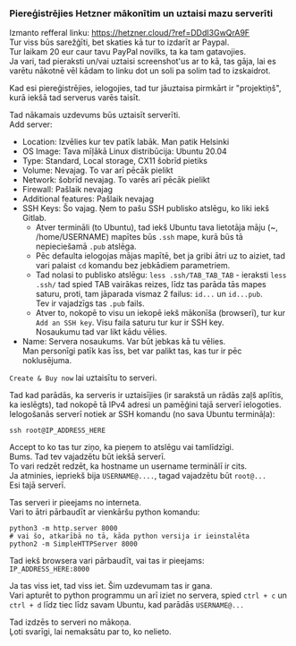 ### Piereģistrējies Hetzner mākonītim un uztaisi mazu serverīti
Izmanto refferal linku: https://hetzner.cloud/?ref=DDdI3GwQrA9F  
Tur viss būs sarežģīti, bet skaties kā tur to izdarīt ar Paypal.  
Tur laikam 20 eur caur tavu PayPal novilks, ta ka tam gatavojies.  
Ja vari, tad pieraksti un/vai uztaisi screenshot'us ar to kā, tas gāja,
lai es varētu nākotnē vēl kādam to linku dot un soli pa solim tad to izskaidrot.  

Kad esi piereģistrējies, ielogojies, tad tur jāuztaisa pirmkārt ir "projektiņš",
kurā iekšā tad serverus varēs taisīt.

Tad nākamais uzdevums būs uztaisīt serverīti.  
Add server:
- Location: Izvēlies kur tev patīk labāk. Man patik Helsinki
- OS Image: Tava mīļākā Linux distribūcija: Ubuntu 20.04
- Type: Standard, Local storage, CX11 šobrīd pietiks
- Volume: Nevajag. To var arī pēcāk pielikt
- Network: šobrīd nevajag. To varēs arī pēcāk pielikt
- Firewall: Pašlaik nevajag
- Additional features: Pašlaik nevajag
- SSH Keys: Šo vajag. Ņem to pašu SSH publisko atslēgu, ko liki iekš Gitlab.
  - Atver termināli (to Ubuntu), tad iekš Ubuntu tava lietotāja māju
  (~, /home/USERNAME) mapītes būs `.ssh` mape,
  kurā būs tā nepieciešamā `.pub` atslēga.
  - Pēc defaulta ielogojas mājas mapītē, bet ja gribi ātri uz to aiziet,
  tad vari palaist `cd` komandu bez jebkādiem parametriem.
  - Tad nolasi to publisko atslēgu: `less .ssh/TAB_TAB_TAB` -
  ieraksti `less .ssh/` tad spied TAB vairākas reizes,
  līdz tas parāda tās mapes saturu,
  proti, tam jāparada vismaz 2 failus: `id...` un `id...pub`.  
  Tev ir vajadzīgs tas `.pub` fails.
  - Atver to, nokopē to visu un iekopē iekš mākonīša (browserī),
  tur kur `Add an SSH key`. Visu faila saturu tur kur ir SSH key.  
  Nosaukumu tad var likt kādu vēlies.
- Name: Servera nosaukums. Var būt jebkas kā tu vēlies.  
Man personīgi patīk kas īss, bet var palikt tas, kas tur ir pēc noklusējuma.

`Create & Buy now` lai uztaisītu to serveri.

Tad kad parādās, ka serveris ir uztaisījies
(ir sarakstā un rādās zaļš aplītis, ka ieslēgts),
tad nokopē tā IPv4 adresi un pamēģini tajā serverī ielogoties.  
Ielogošanās serverī notiek ar SSH komandu (no sava Ubuntu termināļa):
```
ssh root@IP_ADDRESS_HERE
```
Accept to ko tas tur ziņo, ka pieņem to atslēgu vai tamlīdzīgi.  
Bums. Tad tev vajadzētu būt iekšā serverī.  
To vari redzēt redzēt, ka hostname un username terminālī ir cits.  
Ja atminies, iepriekš bija `USERNAME@....`, tagad vajadzētu būt `root@...`  
Esi tajā serverī.  

Tas serveri ir pieejams no interneta.  
Vari to ātri pārbaudīt ar vienkāršu python komandu:
```
python3 -m http.server 8000
# vai šo, atkarībā no tā, kāda python versija ir ieinstalēta
python2 -m SimpleHTTPServer 8000
```
Tad iekš browsera vari pārbaudīt, vai tas ir pieejams:  
`IP_ADDRESS_HERE:8000`

Ja tas viss iet, tad viss iet. Šim uzdevumam tas ir gana.  
Vari apturēt to python programmu un arī iziet no servera,
spied `ctrl + c` un `ctrl + d` līdz tiec līdz savam Ubuntu,
kad parādās `USERNAME@...`  

Tad izdzēs to serveri no mākoņa.  
Ļoti svarīgi, lai nemaksātu par to, ko nelieto.
